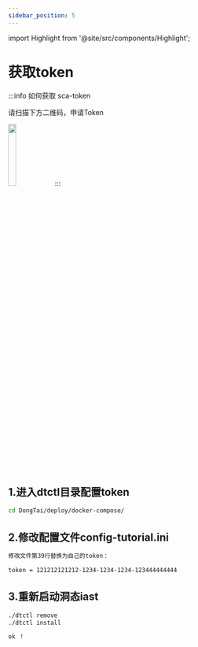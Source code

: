 ```yaml
---
sidebar_position: 5
---
```

import Highlight from '@site/src/components/Highlight';

# 获取token

:::info 如何获取 sca-token

请扫描下方二维码，申请Token

  <img src="/img/docs/getting-started/server/addGroup.png" width="18%"/>
:::


## 1.进入dtctl目录配置token

```bash
cd DongTai/deploy/docker-compose/
```

## 2.修改配置文件config-tutorial.ini

```bash
修改文件第39行替换为自己的token：

token = 121212121212-1234-1234-1234-123444444444
```

## 3.重新启动洞态iast

```bash
./dtctl remove
./dtctl install

ok ！
```






